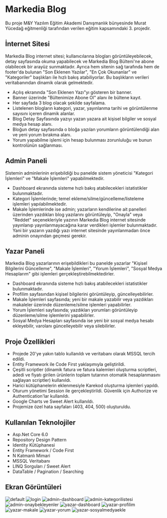 # Markedia Blog
Bu proje M&Y Yazılım Eğitim Akademi Danışmanlık bünyesinde Murat Yücedağ eğitmenliği tarafından verilen eğitim kapsamındaki 3. projedir.

## İnternet Sitesi
Markedia Blog internet sitesi; kullanıcılarına blogları görüntüleyebilecek, detay sayfasında okuma yapabilecek ve Markedia Blog Bülteni'ne abone olabilecek bir arayüz sunmaktadır.
Ayrıca hem sitenin sağ tarafında hem de footer'da bulunan "Son Eklenen Yazılar", "En Çok Okunanlar" ve "Kategoriler" başlıkları ile hızlı bakış atabiliyorlar. Bu başlıkların verileri veritabanından
dinamik olarak gelmektedir.

- Açılış ekranında "Son Eklenen Yazı"yı gösteren bir banner.
- Banner üzerinde "Bültenimize Abone Ol" alanı ile bültene kayıt.
- Her sayfada 3 blog olacak şekilde sayfalama.
- Listelenen blogların kategori, yazar, yayınlanma tarihi ve görüntülenme sayısını içeren dinamik alanlar.
- Blog Detay Sayfasında yazıyı yazan yazara ait kişisel bilgiler ve sosyal medya hesap alanı.
- Bloğun detay sayfasında o bloğa yazılan yorumların görüntülendiği alan ve yeni yorum bırakma alanı.
- Yorum yapabilme işlemi için hesap bulunması zorunluluğu ve bunun kontrolünün sağlanması.

## Admin Paneli
Sistemin adminlerinin erişebildiği bu panelde sistem yöneticisi "Kategori İşlemleri" ve "Makale İşlemleri" yapabilmektedir.

- Dashboard ekranında sisteme hızlı bakış atabilecekleri istatistikler bulunmaktadır.
- Kategori İşlemlerinde; temel ekleme/silme/güncelleme/listeleme işlemleri yapılabilmektedir.
- Makale İşlemlerinde ise admin; yazarların kendilerine ait panelleri üzerinden yazdıkları blog yazılarını görüntüleyip, "Onayla" veya "Reddet" seçenekleriyle yazının Markedia Blog internet sitesinde yayınlanıp
yayınlanmayacağına karar verdikleri işlemler bulunmaktadır. Yani bir yazarın yazdığı yazı internet sitesinde yayınlanmadan önce adminin onayından geçmesi gerekir.

## Yazar Paneli
Markedia Blog yazarlarının erişebildikleri bu panelde yazarlar "Kişisel Bilgilerini Güncelleme", "Makale İşlemleri", "Yorum İşlemleri", "Sosyal Medya Hesaplarım" gibi işlemleri gerçekleştirebilmektedirler.

- Dashboard ekranında sisteme hızlı bakış atabilecekleri istatistikler bulunmaktadır.
- Profilim sayfasından kişisel bilgilerini görüntüleyip, güncelleyebilirler.
- Makale İşlemleri sayfasında; yeni bir makale yazabilir veya yazdıkları makaleler üzerinde düzenleme/silme işlemleri yapabilirler.
- Yorum İşlemleri sayfasında; yazdıkları yorumları görüntüleyip düzenleme/silme işlemlerini yapabilirler.
- Sosyal Medya Hesapları sayfasında ise yeni bir sosyal medya hesabı ekleyebilir, varolanı güncelleyebilir veya silebilirler.

## Proje Özellikleri
- Projede 20'ye yakın tablo kullanıldı ve veritabanı olarak MSSQL tercih edildi.
- Entity Framework ile Code First yaklaşımıyla geliştirildi.
- Çeşitli scriptler (dinamik fatura ve fatura kalemleri oluşturma scriptleri, adedi ve fiyatı girilen ürünlerin toplam tutarının otomatik hesaplanmasını sağlayan scriptler) kullanıldı.
- Harici kütüphanelerin eklenmesiyle Karekod oluşturma işlemleri yapıldı.
- Oturum yönetimi Session ile gerçekleştirildi. Güvenlik için Authorize ve Authentication'lar kullanıldı.
- Google Charts ve Sweet Alert kullanıldı.
- Projemize özel hata sayfaları (403, 404, 500) oluşturuldu.

## Kullanılan Teknolojiler
- Asp.Net Core 6.0
- Repository Design Pattern
- Identity Kütüphanesi
- Entity Framework / Code First
- N Katmanlı Mimari
- MSSQL Veritabanı
- LINQ Sorguları / Sweet Alert
- DataTable / Pagination / Searching

## Ekran Görüntüleri
![default](https://github.com/user-attachments/assets/c9727753-947f-43b5-92af-385fe4943974)
![login](https://github.com/user-attachments/assets/bb93ebad-4cd6-42e5-a055-215ab8ac5b2a)
![admin-dashboard](https://github.com/user-attachments/assets/5956ed53-2c3b-41cb-97bc-bb71caf7a8a4)
![admin-kategorilistesi](https://github.com/user-attachments/assets/b02286c0-5ca9-44b4-8ae9-0b89d4e34595)
![admin-onaybekleyenler](https://github.com/user-attachments/assets/dbe2abe1-d702-4203-bdb2-05ee21a2994b)
![yazar-dashboard](https://github.com/user-attachments/assets/91154964-4c9c-418a-8d63-4bd6f8909ea9)
![yazar-profilim](https://github.com/user-attachments/assets/24a2e29d-75aa-4164-b20c-cd59e0e30260)
![yazar-makale](https://github.com/user-attachments/assets/c06bd4a7-936a-485a-bb41-11b15b591d55)
![yazar-yorum](https://github.com/user-attachments/assets/cacbcffe-a297-4736-bee9-fc753997e484)
![yazar-sosyalmedyaekle](https://github.com/user-attachments/assets/18832ae3-e55a-44c2-a666-29d87160f25f)

